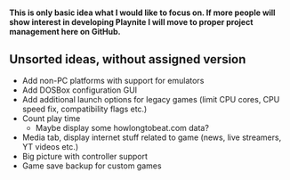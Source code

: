 #### This is only basic idea what I would like to focus on. If more people will show interest in developing Playnite I will move to proper project management here on GitHub.

## Unsorted ideas, without assigned version
* Add non-PC platforms with support for emulators
* Add DOSBox configuration GUI
* Add additional launch options for legacy games (limit CPU cores, CPU speed fix, compatibility flags etc.)
* Count play time
    * Maybe display some howlongtobeat.com data?
* Media tab, display internet stuff related to game (news, live streamers, YT videos etc.)
* Big picture with controller support
* Game save backup for custom games